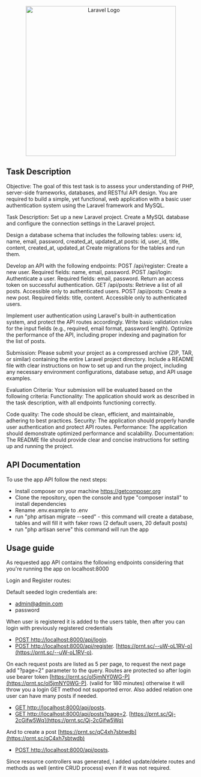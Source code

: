 <p align="center"><a href="https://laravel.com" target="_blank"><img src="https://raw.githubusercontent.com/laravel/art/master/logo-lockup/5%20SVG/2%20CMYK/1%20Full%20Color/laravel-logolockup-cmyk-red.svg" width="400" alt="Laravel Logo"></a></p>

## Task Description

Objective:
The goal of this test task is to assess your understanding of PHP, server-side frameworks, databases, and RESTful API design. You are required to build a simple, yet functional, web application with a basic user authentication system using the Laravel framework and MySQL.

Task Description:
Set up a new Laravel project.
Create a MySQL database and configure the connection settings in the Laravel project.

Design a database schema that includes the following tables:
users: id, name, email, password, created_at, updated_at
posts: id, user_id, title, content, created_at, updated_at
Create migrations for the tables and run them.

Develop an API with the following endpoints:
POST /api/register: Create a new user. Required fields: name, email, password.
POST /api/login: Authenticate a user. Required fields: email, password. Return an access token on successful authentication.
GET /api/posts: Retrieve a list of all posts. Accessible only to authenticated users.
POST /api/posts: Create a new post. Required fields: title, content. Accessible only to authenticated users.

Implement user authentication using Laravel's built-in authentication system, and protect the API routes accordingly.
Write basic validation rules for the input fields (e.g., required, email format, password length).
Optimize the performance of the API, including proper indexing and pagination for the list of posts.

Submission:
Please submit your project as a compressed archive (ZIP, TAR, or similar) containing the entire Laravel project directory. Include a README file with clear instructions on how to set up and run the project, including any necessary environment configurations, database setup, and API usage examples.

Evaluation Criteria:
Your submission will be evaluated based on the following criteria:
Functionality: The application should work as described in the task description, with all endpoints functioning correctly.

Code quality: The code should be clean, efficient, and maintainable, adhering to best practices.
Security: The application should properly handle user authentication and protect API routes.
Performance: The application should demonstrate optimized performance and scalability.
Documentation: The README file should provide clear and concise instructions for setting up and running the project.

## API Documentation

To use the app API follow the next steps:

- Install composer on your machine https://getcomposer.org
- Clone the repository, open the console and type "composer install" to install dependencies
- Rename .env.example to .env
- run "php artisan migrate --seed" - this command will create a database, tables and will fill it with faker rows (2 default users, 20 default posts)
- run "php artisan serve" this command will run the app

## Usage guide
As requested app API contains the following endpoints considering that you're running the app on localhost:8000

Login and Register routes:

Default seeded login credentials are:
- admin@admin.com
- password

When user is registered it is added to the users table, then after you can login with previously registered credentials

- [POST http://localhost:8000/api/login](http://localhost:8000/api/login).
- [POST http://localhost:8000/api/register](http://localhost:8000/api/register). [https://prnt.sc/--uW-oL1RV-o](https://prnt.sc/--uW-oL1RV-o).

On each request posts are listed as 5 per page, to request the next page add "?page=2" parameter to the query. 
Routes are protected so after login use bearer token [https://prnt.sc/oI5jmNY0WG-P](https://prnt.sc/oI5jmNY0WG-P). (valid for 180 minutes) otherwise it will throw you a login GET method not supported error.
Also added relation one user can have many posts if needed.

- [GET http://localhost:8000/api/posts](http://localhost:8000/api/posts).
- [GET http://localhost:8000/api/posts?page=2](http://localhost:8000/api/posts?page=2). [https://prnt.sc/Qj-2cGifw5Wq](https://prnt.sc/Qj-2cGifw5Wq)

And to create a post [https://prnt.sc/qC4xh7sbtwdb](https://prnt.sc/qC4xh7sbtwdb)

- [POST http://localhost:8000/api/posts](http://localhost:8000/api/posts).

Since resource controllers was generated, I added update/delete routes and methods as well (entire CRUD process) even if it was not required.

